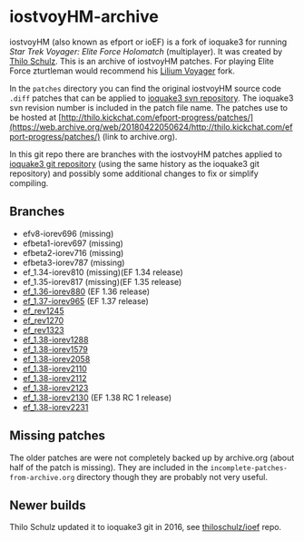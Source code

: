 # iostvoyHM-archive

iostvoyHM (also known as efport or ioEF) is a fork of ioquake3 for running _Star Trek Voyager: Elite Force Holomatch_ (multiplayer). It was created by [Thilo Schulz](https://github.com/thiloschulz). This is an archive of iostvoyHM patches. For playing Elite Force zturtleman would recommend his [Lilium Voyager](https://clover.moe/lilium-voyager) fork.

In the `patches` directory you can find the original iostvoyHM source code `.diff` patches that can be applied to [ioquake3 svn repository](https://svn.icculus.org/quake3). The ioquake3 svn revision number is included in the patch file name. The patches use to be hosted at [http://thilo.kickchat.com/efport-progress/patches/](https://web.archive.org/web/20180422050624/http://thilo.kickchat.com/efport-progress/patches/) (link to archive.org).

In this git repo there are branches with the iostvoyHM patches applied to [ioquake3 git repository](https://github.com/ioquake/ioq3) (using the same history as the ioquake3 git repository) and possibly some additional changes to fix or simplify compiling.

## Branches

  * efv8-iorev696 (missing)
  * efbeta1-iorev697 (missing)
  * efbeta2-iorev716 (missing)
  * efbeta3-iorev787 (missing)
  * ef_1.34-iorev810 (missing)(EF 1.34 release)
  * ef_1.35-iorev817 (missing)(EF 1.35 release)
  * [ef_1.36-iorev880](tree/ef_1.36-iorev880) (EF 1.36 release)
  * [ef_1.37-iorev965](tree/ef_1.37-iorev965) (EF 1.37 release)
  * [ef_rev1245](tree/ef_rev1245)
  * [ef_rev1270](tree/ef_rev1270)
  * [ef_rev1323](tree/ef_rev1323)
  * [ef_1.38-iorev1288](tree/ef_1.38-iorev1288)
  * [ef_1.38-iorev1579](tree/ef_1.38-iorev1579)
  * [ef_1.38-iorev2058](tree/ef_1.38-iorev2058)
  * [ef_1.38-iorev2110](tree/ef_1.38-iorev2110)
  * [ef_1.38-iorev2112](tree/ef_1.38-iorev2112)
  * [ef_1.38-iorev2123](tree/ef_1.38-iorev2123)
  * [ef_1.38-iorev2130](tree/ef_1.38-iorev2130) (EF 1.38 RC 1 release)
  * [ef_1.38-iorev2231](tree/ef_1.38-iorev2231)

## Missing patches

The older patches are were not completely backed up by archive.org (about half of the patch is missing). They are included in the `incomplete-patches-from-archive.org` directory though they are probably not very useful.

## Newer builds

Thilo Schulz updated it to ioquake3 git in 2016, see [thiloschulz/ioef](https://github.com/thiloschulz/ioef) repo.

